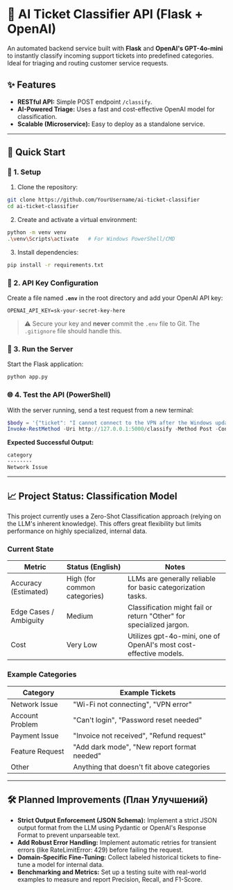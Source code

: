 # 🤖 AI Ticket Classifier API (Flask + OpenAI)

An automated backend service built with **Flask** and **OpenAI's GPT-4o-mini** to instantly classify incoming support tickets into predefined categories. Ideal for triaging and routing customer service requests.

## ✨ Features

* **RESTful API:** Simple POST endpoint `/classify`.
* **AI-Powered Triage:** Uses a fast and cost-effective OpenAI model for classification.
* **Scalable (Microservice):** Easy to deploy as a standalone service.

---

## 🚀 Quick Start

### 🧱 1. Setup

1. Clone the repository:

```bash
git clone https://github.com/YourUsername/ai-ticket-classifier
cd ai-ticket-classifier
```

2. Create and activate a virtual environment:

```bash
python -m venv venv
.\venv\Scripts\activate   # For Windows PowerShell/CMD
```

3. Install dependencies:

```bash
pip install -r requirements.txt
```

### 🔑 2. API Key Configuration

Create a file named **`.env`** in the root directory and add your OpenAI API key:

```env
OPENAI_API_KEY=sk-your-secret-key-here
```

> ⚠️ Secure your key and **never** commit the `.env` file to Git. The `.gitignore` file should handle this.

### 🧪 3. Run the Server

Start the Flask application:

```bash
python app.py
```

### 🌐 4. Test the API (PowerShell)

With the server running, send a test request from a new terminal:

```powershell
$body = '{"ticket": "I cannot connect to the VPN after the Windows update."}'
Invoke-RestMethod -Uri http://127.0.0.1:5000/classify -Method Post -ContentType 'application/json' -Body $body
```

**Expected Successful Output:**

```text
category
--------
Network Issue
```

---

## 📈 Project Status: Classification Model

This project currently uses a Zero-Shot Classification approach (relying on the LLM's inherent knowledge). This offers great flexibility but limits performance on highly specialized, internal data.

### Current State

| Metric                 | Status (English)             | Notes                                                               |
| ---------------------- | ---------------------------- | ------------------------------------------------------------------- |
| Accuracy (Estimated)   | High (for common categories) | LLMs are generally reliable for basic categorization tasks.         |
| Edge Cases / Ambiguity | Medium                       | Classification might fail or return "Other" for specialized jargon. |
| Cost                   | Very Low                     | Utilizes gpt-4o-mini, one of OpenAI's most cost-effective models.   |

### Example Categories

| Category        | Example Tickets                             |
| --------------- | ------------------------------------------- |
| Network Issue   | "Wi-Fi not connecting", "VPN error"         |
| Account Problem | "Can't login", "Password reset needed"      |
| Payment Issue   | "Invoice not received", "Refund request"    |
| Feature Request | "Add dark mode", "New report format needed" |
| Other           | Anything that doesn't fit above categories  |

---

## 🛠️ Planned Improvements (План Улучшений)

* **Strict Output Enforcement (JSON Schema):** Implement a strict JSON output format from the LLM using Pydantic or OpenAI's Response Format to prevent unparseable text.
* **Add Robust Error Handling:** Implement automatic retries for transient errors (like RateLimitError: 429) before failing the request.
* **Domain-Specific Fine-Tuning:** Collect labeled historical tickets to fine-tune a model for internal data.
* **Benchmarking and Metrics:** Set up a testing suite with real-world examples to measure and report Precision, Recall, and F1-Score.

